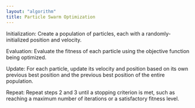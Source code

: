 ```yaml
---
layout: "algorithm"
title: Particle Swarm Optimization
---
```



Initialization: Create a population of particles, each with a randomly-initialized position and velocity.

Evaluation: Evaluate the fitness of each particle using the objective function being optimized.

Update: For each particle, update its velocity and position based on its own previous best position and the previous best position of the entire population.

Repeat: Repeat steps 2 and 3 until a stopping criterion is met, such as reaching a maximum number of iterations or a satisfactory fitness level.